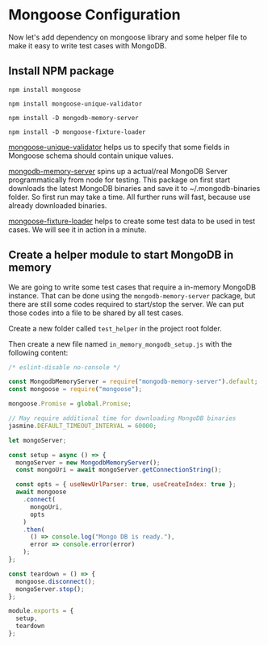 # Mongoose Configuration

Now let's add dependency on mongoose library and some helper file to make it easy to write test cases with MongoDB.

## Install NPM package

```shell
npm install mongoose

npm install mongoose-unique-validator

npm install -D mongodb-memory-server

npm install -D mongoose-fixture-loader
```

[mongoose-unique-validator](https://www.npmjs.com/package/mongoose-unique-validator) helps us to specify that some fields in Mongoose schema should contain unique values.

[mongodb-memory-server](https://www.npmjs.com/package/mongodb-memory-server) spins up a actual/real MongoDB Server programmatically from node for testing. This package on first start downloads the latest MongoDB binaries and save it to ~/.mongodb-binaries folder. So first run may take a time. All further runs will fast, because use already downloaded binaries.

[mongoose-fixture-loader](https://www.npmjs.com/package/mongoose-fixture-loader) helps to create some test data to be used in test cases. We will see it in action in a minute.

## Create a helper module to start MongoDB in memory

We are going to write some test cases that require a in-memory MongoDB instance. That can be done using the `mongodb-memory-server` package, but there are still some codes required to start/stop the server. We can put those codes into a file to be shared by all test cases.

Create a new folder called `test_helper` in the project root folder.

Then create a new file named `in_memory_mongodb_setup.js` with the following content:

```javascript
/* eslint-disable no-console */

const MongodbMemoryServer = require("mongodb-memory-server").default;
const mongoose = require("mongoose");

mongoose.Promise = global.Promise;

// May require additional time for downloading MongoDB binaries
jasmine.DEFAULT_TIMEOUT_INTERVAL = 60000;

let mongoServer;

const setup = async () => {
  mongoServer = new MongodbMemoryServer();
  const mongoUri = await mongoServer.getConnectionString();

  const opts = { useNewUrlParser: true, useCreateIndex: true };
  await mongoose
    .connect(
      mongoUri,
      opts
    )
    .then(
      () => console.log("Mongo DB is ready."),
      error => console.error(error)
    );
};

const teardown = () => {
  mongoose.disconnect();
  mongoServer.stop();
};

module.exports = {
  setup,
  teardown
};
```
